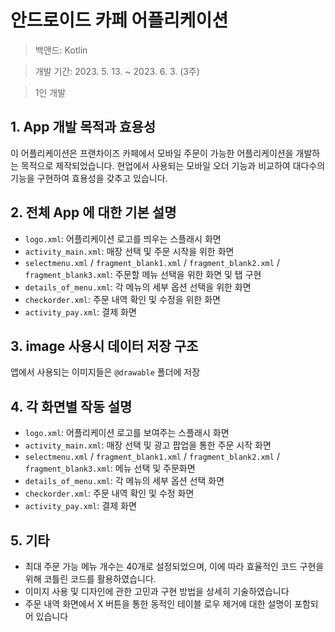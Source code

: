 # 안드로이드 카페 어플리케이션

> 백앤드: Kotlin

> 개발 기간: 2023. 5. 13. ~ 2023. 6. 3. (3주)

> 1인 개발


## 1. App 개발 목적과 효용성

이 어플리케이션은 프랜차이즈 카페에서 모바일 주문이 가능한 어플리케이션을 개발하는 목적으로 제작되었습니다. 현업에서 사용되는 모바일 오더 기능과 비교하여 대다수의 기능을 구현하여 효용성을 갖추고 있습니다.

## 2. 전체 App 에 대한 기본 설명

- `logo.xml`: 어플리케이션 로고를 띄우는 스플래시 화면
- `activity_main.xml`: 매장 선택 및 주문 시작을 위한 화면
- `selectmenu.xml` / `fragment_blank1.xml` / `fragment_blank2.xml` / `fragment_blank3.xml`: 주문할 메뉴 선택을 위한 화면 및 탭 구현
- `details_of_menu.xml`: 각 메뉴의 세부 옵션 선택을 위한 화면
- `checkorder.xml`: 주문 내역 확인 및 수정을 위한 화면
- `activity_pay.xml`: 결제 화면

## 3. image 사용시 데이터 저장 구조

앱에서 사용되는 이미지들은 `@drawable` 폴더에 저장

## 4. 각 화면별 작동 설명

- `logo.xml`: 어플리케이션 로고를 보여주는 스플래시 화면
- `activity_main.xml`: 매장 선택 및 광고 팝업을 통한 주문 시작 화면
- `selectmenu.xml` / `fragment_blank1.xml` / `fragment_blank2.xml` / `fragment_blank3.xml`: 메뉴 선택 및 주문화면
- `details_of_menu.xml`: 각 메뉴의 세부 옵션 선택 화면
- `checkorder.xml`: 주문 내역 확인 및 수정 화면
- `activity_pay.xml`: 결제 화면

## 5. 기타

- 최대 주문 가능 메뉴 개수는 40개로 설정되었으며, 이에 따라 효율적인 코드 구현을 위해 코틀린 코드를 활용하였습니다.
- 이미지 사용 및 디자인에 관한 고민과 구현 방법을 상세히 기술하였습니다
- 주문 내역 화면에서 X 버튼을 통한 동적인 테이블 로우 제거에 대한 설명이 포함되어 있습니다

